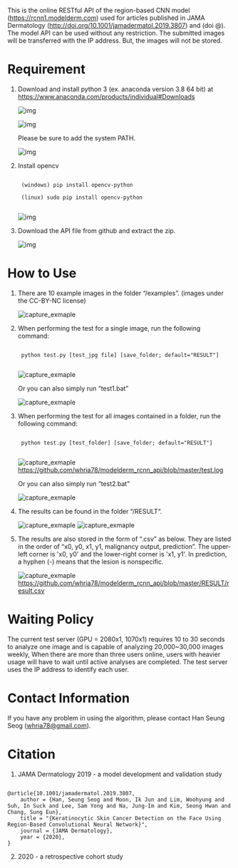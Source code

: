 This is the online RESTful API of the region-based CNN model (https://rcnn1.modelderm.com) used for articles published in JAMA Dermatology (http://doi.org/10.1001/jamadermatol.2019.3807) and (doi @). The model API can be used without any restriction. The submitted images will be transferred with the IP address. But, the images will not be stored.

# Requirement
1) Download and install python 3 (ex. anaconda version 3.8 64 bit) at https://www.anaconda.com/products/individual#Downloads


	![img](./img/download_anaconda.PNG)

	![img](./img/ana1.PNG)

	Please be sure to add the system PATH. 
	
	![img](./img/ana2.PNG)

2) Install opencv

	<pre><code>
	(windows) pip install opencv-python
	
	(linux) sudo pip install opencv-python
	</code></pre>
	
	
	![img](./img/pip_opencv.PNG)

3) Download the API file from github and extract the zip.

	![img](./img/git_download.PNG)

# How to Use 

1) There are 10 example images in the folder “/examples”. (images under the CC-BY-NC license)

	![capture_exmaple](./img/capture_example_folder.PNG)

2) When performing the test for a single image, run the following command: 

	<pre><code>
	python test.py [test_jpg file] [save_folder; default="RESULT"]
	</code></pre>

	
	![capture_exmaple](./img/run_one_file.PNG)

	Or you can also simply run “test1.bat”
	
	![capture_exmaple](./img/batch_for_win.PNG)


3) When performing the test for all images contained in a folder, run the following command: 

	<pre><code>
	python test.py [test_folder] [save_folder; default="RESULT"]
	</code></pre>
	
	
	![capture_exmaple](./img/run_folder.PNG)
	https://github.com/whria78/modelderm_rcnn_api/blob/master/test.log

	Or you can also simply run “test2.bat”

	![capture_exmaple](./img/batch_for_win.PNG)


4) The results can be found in the folder “/RESULT”. 

	![capture_exmaple](./img/capture_result_folder.PNG)
	![capture_exmaple](./img/capture_result.PNG)

5) The results are also stored in the form of “.csv” as below. They are listed in the order of “x0, y0, x1, y1, malignancy output, prediction”. The upper-left corner is 'x0, y0' and the lower-right corner is 'x1, y1'. In prediction, a hyphen (-) means that the lesion is nonspecific.

	![capture_exmaple](./img/capture_result_csv.PNG)
	https://github.com/whria78/modelderm_rcnn_api/blob/master/RESULT/result.csv


# Waiting Policy
The current test server (GPU = 2080x1, 1070x1) requires 10 to 30 seconds to analyze one image and is capable of analyzing 20,000~30,000 images weekly, When there are more than three users online, users with heavier usage will have to wait until active analyses are completed. The test server uses the IP address to identify each user.  


# Contact Information
If you have any problem in using the algorithm, please contact Han Seung Seog (whria78@gmail.com).


# Citation
1) JAMA Dermatology 2019 - a model development and validation study

<pre><code>
@article{10.1001/jamadermatol.2019.3807,
    author = {Han, Seung Seog and Moon, Ik Jun and Lim, Woohyung and Suh, In Suck and Lee, Sam Yong and Na, Jung-Im and Kim, Seong Hwan and Chang, Sung Eun},
    title = "{Keratinocytic Skin Cancer Detection on the Face Using Region-Based Convolutional Neural Network}",
    journal = {JAMA Dermatology},
    year = {2020},
}
</pre></code>

2) 2020 - a retrospective cohort study

<pre><code>

</pre></code>
